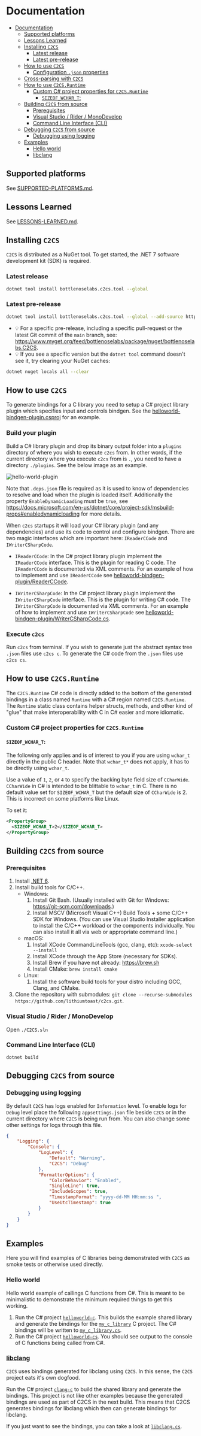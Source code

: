 # Documentation

- [Documentation](#documentation)
  - [Supported platforms](#supported-platforms)
  - [Lessons Learned](#lessons-learned)
  - [Installing `C2CS`](#installing-c2cs)
    - [Latest release](#latest-release)
    - [Latest pre-release](#latest-pre-release)
  - [How to use `C2CS`](#how-to-use-c2cs)
    - [Configuration `.json` properties](#configuration-json-properties)
  - [Cross-parsing with `C2CS`](#cross-parsing-with-c2cs)
  - [How to use `C2CS.Runtime`](#how-to-use-c2csruntime)
    - [Custom C# project properties for `C2CS.Runtime`](#custom-c-project-properties-for-c2csruntime)
      - [`SIZEOF_WCHAR_T`:](#sizeof_wchar_t)
  - [Building `C2CS` from source](#building-c2cs-from-source)
    - [Prerequisites](#prerequisites)
    - [Visual Studio / Rider / MonoDevelop](#visual-studio--rider--monodevelop)
    - [Command Line Interface (CLI)](#command-line-interface-cli)
  - [Debugging `C2CS` from source](#debugging-c2cs-from-source)
    - [Debugging using logging](#debugging-using-logging)
  - [Examples](#examples)
    - [Hello world](#hello-world)
    - [libclang](#libclang)

## Supported platforms

See [SUPPORTED-PLATFORMS.md](./SUPPORTED-PLATFORMS.md).

## Lessons Learned

See [LESSONS-LEARNED.md](./LESSONS-LEARNED.md).

## Installing `C2CS`

`C2CS` is distributed as a NuGet tool. To get started, the .NET 7 software development kit (SDK) is required.

### Latest release

```bash
dotnet tool install bottlenoselabs.c2cs.tool --global 
```

### Latest pre-release

```bash
dotnet tool install bottlenoselabs.c2cs.tool --global --add-source https://www.myget.org/F/bottlenoselabs/api/v3/index.json --version "*-*"
```

- 💡 For a specific pre-release, including a specific pull-request or the latest Git commit of the `main` branch, see: https://www.myget.org/feed/bottlenoselabs/package/nuget/bottlenoselabs.C2CS.
- 💡 If you see a specific version but the `dotnet tool` command doesn't see it, try clearing your NuGet caches:
```bash
dotnet nuget locals all --clear
```

## How to use `C2CS`

To generate bindings for a C library you need to setup a C# project library plugin which specifies input and controls bindgen. See the [helloworld-bindgen-plugin.csproj](../src/cs/examples/helloworld/helloworld-bindgen-plugin/helloworld-bindgen-plugin.csproj) for an example.

### Build your plugin

Build a C# library plugin and drop its binary output folder into a `plugins` directory of where you wish to execute `c2cs` from. In other words, if the current directory where you execute `c2cs` from is `.`, you need to have a directory `./plugins`. See the below image as an example.

![hello-world-plugin](./images/1.png)

Note that `.deps.json` file is required as it is used to know of dependencies to resolve and load when the plugin is loaded itself. Additionally the property `EnableDynamicLoading` must be `true`, see https://docs.microsoft.com/en-us/dotnet/core/project-sdk/msbuild-props#enabledynamicloading for more details.

When `c2cs` startups it will load your C# library plugin (and any dependencies) and use its code to control and configure bindgen. There are two magic interfaces which are important here: `IReaderCCode` and `IWriterCSharpCode`.

- `IReaderCCode`: In the C# project library plugin implement the `IReaderCCode` interface. This is the plugin for reading C code. The `IReaderCCode` is documented via XML comments. For an example of how to implement and use `IReaderCCode` see [helloworld-bindgen-plugin/ReaderCCode](../src/cs/examples/helloworld/helloworld-bindgen-plugin/ReaderCCode.cs).

- `IWriterCSharpCode`: In the C# project library plugin implement the `IWriterCSharpCode` interface. This is the plugin for writing C# code. The `IWriterCSharpCode` is documented via XML comments. For an example of how to implement and use `IWriterCSharpCode` see [helloworld-bindgen-plugin/WriterCSharpCode.cs](../src/cs/examples/helloworld/helloworld-bindgen-plugin/WriterCSharpCode.cs).

### Execute `c2cs`

Run `c2cs` from terminal. If you wish to generate just the abstract syntax tree `.json` files use `c2cs c`. To generate the C# code from the `.json` files use `c2cs cs`.

## How to use `C2CS.Runtime`

The `C2CS.Runtime` C# code is directly added to the bottom of the generated bindings in a class named `Runtime` with a C# region named `C2CS.Runtime`. The `Runtime` static class contains helper structs, methods, and other kind of "glue" that make interoperability with C in C# easier and more idiomatic.

### Custom C# project properties for `C2CS.Runtime`

#### `SIZEOF_WCHAR_T`:

The following only applies and is of interest to you if you are using `wchar_t` directly in the public C header. Note that `wchar_t*` does not apply, it has to be directly using `wchar_t`. 

Use a value of `1`, `2`, or `4` to specify the backing byte field size of `CCharWide`. `CCharWide` in C# is intended to be blittable to `wchar_t` in C. There is no default value set for `SIZEOF_WCHAR_T` but the default size of `CCharWide` is 2. This is incorrect on some platforms like Linux.

To set it:

```xml
<PropertyGroup>
  <SIZEOF_WCHAR_T>2</SIZEOF_WCHAR_T>
</PropertyGroup>
```  

## Building `C2CS` from source

### Prerequisites

1. Install [.NET 6](https://dotnet.microsoft.com/download).
2. Install build tools for C/C++.
    - Windows:
      1. Install Git Bash. (Usually installed with Git for Windows: https://git-scm.com/downloads.)
      2. Install MSCV (Microsoft Visual C++) Build Tools + some C/C++ SDK for Windows. (You can use Visual Studio Installer application to install the C/C++ workload or the components individually. You can also install it all via web or appropriate command line.)
    - macOS:
      1. Install XCode CommandLineTools (gcc, clang, etc): ```xcode-select --install```
      2. Install XCode through the App Store (necessary for SDKs).
      3. Install Brew if you have not already: https://brew.sh
      4. Install CMake: ```brew install cmake```
    - Linux:
      1. Install the software build tools for your distro including GCC, Clang, and CMake.
3. Clone the repository with submodules: `git clone --recurse-submodules https://github.com/lithiumtoast/c2cs.git`.

### Visual Studio / Rider / MonoDevelop

Open `./C2CS.sln`

### Command Line Interface (CLI)

`dotnet build`

## Debugging `C2CS` from source

### Debugging using logging

By default `C2CS` has logs enabled for `Information` level. To enable logs for `Debug` level place the following `appsettings.json` file beside `C2CS` or in the current directory where `C2CS` is being run from. You can also change some other settings for logs through this file.

```json
{
    "Logging": {
        "Console": {
            "LogLevel": {
                "Default": "Warning",
                "C2CS": "Debug"
            },
            "FormatterOptions": {
                "ColorBehavior": "Enabled",
                "SingleLine": true,
                "IncludeScopes": true,
                "TimestampFormat": "yyyy-dd-MM HH:mm:ss ",
                "UseUtcTimestamp": true
            }
        }
    }
}
```

## Examples

Here you will find examples of C libraries being demonstrated with `C2CS` as smoke tests or otherwise used directly.

### Hello world

Hello world example of callings C functions from C#. This is meant to be minimalistic to demonstrate the minimum required things to get this working.

1. Run the C# project [`helloworld-c`](/src/cs/examples/helloworld/helloworld-c/Program.cs). This builds the example shared library and generate the bindings for the [`my_c_library`](/src/cs/examples/helloworld/helloworld-c/my_c_library) C project. The C# bindings will be written to [`my_c_library.cs`](/src/cs/examples/helloworld/helloworld-cs/my_c_library.cs).
2. Run the C# project [`helloworld-cs`](/src/cs/examples/helloworld/helloworld-cs/Program.cs). You should see output to the console of C functions being called from C#.

### [libclang](./001_LIBCLANG.md)

`C2CS` uses bindings generated for libclang using `C2CS`. In this sense, the `C2CS` project eats it's own dogfood.

Run the C# project [`clang-c`](/src/dotnet/prod/libclang-c/Program.cs) to build the shared library and generate the bindings. This project is not like other examples because the generated bindings are used as part of C2CS in the next build. This means that C2CS generates bindings for libclang which then can generate bindings for libclang.

If you just want to see the bindings, you can take a look at [`libclang.cs`](/src/dotnet/prod/libclang-cs/libclang.cs).
